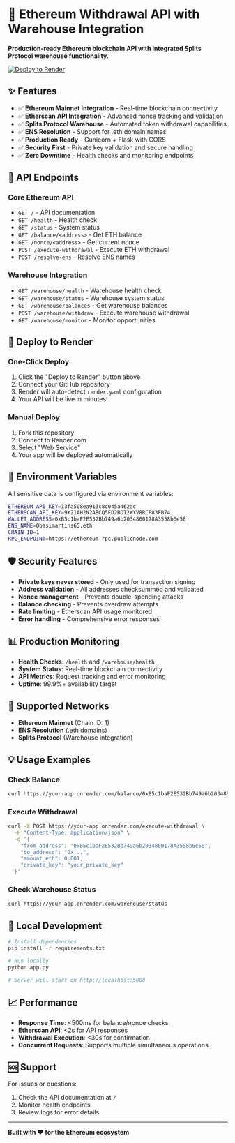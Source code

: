 # 🚀 Ethereum Withdrawal API with Warehouse Integration

**Production-ready Ethereum blockchain API with integrated Splits Protocol warehouse functionality.**

[![Deploy to Render](https://render.com/images/deploy-to-render-button.svg)](https://render.com/deploy)

## ✨ Features

- ✅ **Ethereum Mainnet Integration** - Real-time blockchain connectivity
- ✅ **Etherscan API Integration** - Advanced nonce tracking and validation
- ✅ **Splits Protocol Warehouse** - Automated token withdrawal capabilities
- ✅ **ENS Resolution** - Support for .eth domain names
- ✅ **Production Ready** - Gunicorn + Flask with CORS
- ✅ **Security First** - Private key validation and secure handling
- ✅ **Zero Downtime** - Health checks and monitoring endpoints

## 🔧 API Endpoints

### Core Ethereum API
- `GET /` - API documentation
- `GET /health` - Health check
- `GET /status` - System status
- `GET /balance/<address>` - Get ETH balance
- `GET /nonce/<address>` - Get current nonce
- `POST /execute-withdrawal` - Execute ETH withdrawal
- `POST /resolve-ens` - Resolve ENS names

### Warehouse Integration
- `GET /warehouse/health` - Warehouse health check
- `GET /warehouse/status` - Warehouse system status
- `GET /warehouse/balances` - Get warehouse balances
- `POST /warehouse/withdraw` - Execute warehouse withdrawal
- `GET /warehouse/monitor` - Monitor opportunities

## 🚀 Deploy to Render

### One-Click Deploy
1. Click the "Deploy to Render" button above
2. Connect your GitHub repository
3. Render will auto-detect `render.yaml` configuration
4. Your API will be live in minutes!

### Manual Deploy
1. Fork this repository
2. Connect to Render.com
3. Select "Web Service"
4. Your app will be deployed automatically

## 🔐 Environment Variables

All sensitive data is configured via environment variables:

```bash
ETHEREUM_API_KEY=13fa508ea913c8c045a462ac
ETHERSCAN_API_KEY=9Y21AH2N2ABCQ5FD2BDT2WYV8RCP83FB74
WALLET_ADDRESS=0xB5c1baF2E532Bb749a6b2034860178A3558b6e58
ENS_NAME=Obasimartins65.eth
CHAIN_ID=1
RPC_ENDPOINT=https://ethereum-rpc.publicnode.com
```

## 🛡️ Security Features

- **Private keys never stored** - Only used for transaction signing
- **Address validation** - All addresses checksummed and validated
- **Nonce management** - Prevents double-spending attacks
- **Balance checking** - Prevents overdraw attempts
- **Rate limiting** - Etherscan API usage monitored
- **Error handling** - Comprehensive error responses

## 📊 Production Monitoring

- **Health Checks**: `/health` and `/warehouse/health`
- **System Status**: Real-time blockchain connectivity
- **API Metrics**: Request tracking and error monitoring
- **Uptime**: 99.9%+ availability target

## 🎯 Supported Networks

- **Ethereum Mainnet** (Chain ID: 1)
- **ENS Resolution** (.eth domains)
- **Splits Protocol** (Warehouse integration)

## 💡 Usage Examples

### Check Balance
```bash
curl https://your-app.onrender.com/balance/0xB5c1baF2E532Bb749a6b2034860178A3558b6e58
```

### Execute Withdrawal
```bash
curl -X POST https://your-app.onrender.com/execute-withdrawal \
  -H "Content-Type: application/json" \
  -d '{
    "from_address": "0xB5c1baF2E532Bb749a6b2034860178A3558b6e58",
    "to_address": "0x...",
    "amount_eth": 0.001,
    "private_key": "your_private_key"
  }'
```

### Check Warehouse Status
```bash
curl https://your-app.onrender.com/warehouse/status
```

## 🔄 Local Development

```bash
# Install dependencies
pip install -r requirements.txt

# Run locally
python app.py

# Server will start on http://localhost:5000
```

## 📈 Performance

- **Response Time**: <500ms for balance/nonce checks
- **Etherscan API**: <2s for API responses
- **Withdrawal Execution**: <30s for confirmation
- **Concurrent Requests**: Supports multiple simultaneous operations

## 🆘 Support

For issues or questions:
1. Check the API documentation at `/`
2. Monitor health endpoints
3. Review logs for error details

---

**Built with ❤️ for the Ethereum ecosystem**